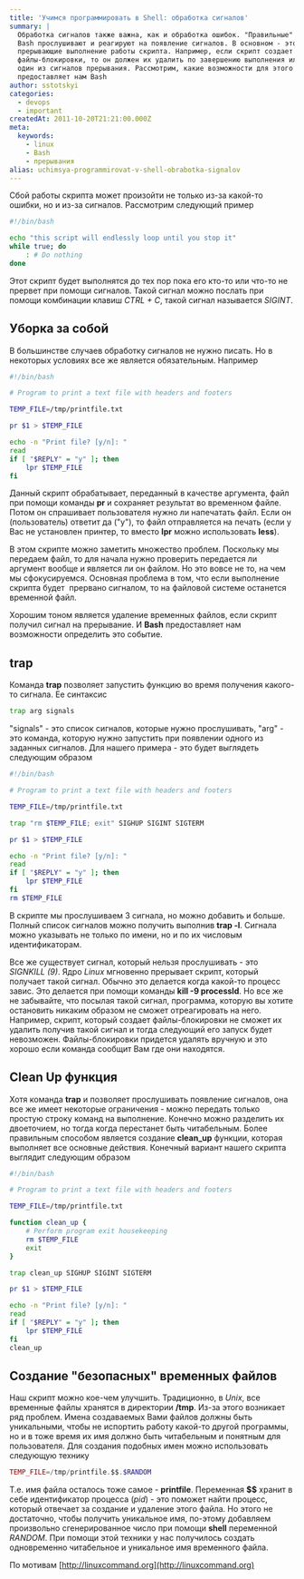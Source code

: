 ```yaml
---
title: 'Учимся программировать в Shell: обработка сигналов'
summary: |
  Обработка сигналов также важна, как и обработка ошибок. "Правильные" скрипты в
  Bash прослушивают и реагируют на появление сигналов. В основном - это сигналы
  прерывающие выполнение работы скрипта. Например, если скрипт создает
  файлы-блокировки, то он должен их удалить по завершению выполнения или получив
  один из сигналов прерывания. Рассмотрим, какие возможности для этого
  предоставляет нам Bash
author: sstotskyi
categories:
  - devops
  - important
createdAt: 2011-10-20T21:21:00.000Z
meta:
  keywords:
    - linux
    - Bash
    - прерывания
alias: uchimsya-programmirovat-v-shell-obrabotka-signalov
---
```


Сбой работы скрипта может произойти не только из-за какой-то ошибки, но и из-за сигналов. Рассмотрим следующий пример

```bash
#!/bin/bash

echo "this script will endlessly loop until you stop it"
while true; do
    : # Do nothing
done
```

Этот скрипт будет выполнятся до тех пор пока его кто-то или что-то не прервет при помощи сигналов. Такой сигнал можно послать при помощи комбинации клавиш _CTRL + C_, такой сигнал называется _SIGINT_.

## Уборка за собой

В большинстве случаев обработку сигналов не нужно писать. Но в некоторых условиях все же является обязательным. Например

```bash
#!/bin/bash

# Program to print a text file with headers and footers

TEMP_FILE=/tmp/printfile.txt

pr $1 > $TEMP_FILE

echo -n "Print file? [y/n]: "
read
if [ "$REPLY" = "y" ]; then
    lpr $TEMP_FILE
fi
```

Данный скрипт обрабатывает, переданный в качестве аргумента, файл при помощи команды **pr** и сохраняет результат во временном файле. Потом он спрашивает пользователя нужно ли напечатать файл. Если он (пользователь) ответит да ("y"), то файл отправляется на печать (если у Вас не установлен принтер, то вместо **lpr** можно использовать **less**).

В этом скрипте можно заметить множество проблем. Поскольку мы передаем файл, то для начала нужно проверить передается ли аргумент вообще и является ли он файлом. Но это вовсе не то, на чем мы сфокусируемся. Основная проблема в том, что если выполнение скрипта будет  прервано сигналом, то на файловой системе останется временной файл.

Хорошим тоном является удаление временных файлов, если скрипт получил сигнал на прерывание. И **Bash** предоставляет нам возможности определить это событие.

## trap

Команда **trap** позволяет запустить функцию во время получения какого-то сигнала. Ее синтаксис

```bash
trap arg signals
```

"signals" - это список сигналов, которые нужно прослушивать, "arg" - это команда, которую нужно запустить при появлении одного из заданных сигналов. Для нашего примера - это будет выглядеть следующим образом

```bash
#!/bin/bash

# Program to print a text file with headers and footers

TEMP_FILE=/tmp/printfile.txt

trap "rm $TEMP_FILE; exit" SIGHUP SIGINT SIGTERM

pr $1 > $TEMP_FILE

echo -n "Print file? [y/n]: "
read
if [ "$REPLY" = "y" ]; then
    lpr $TEMP_FILE
fi
rm $TEMP_FILE
```

В скрипте мы прослушиваем 3 сигнала, но можно добавить и больше. Полный список сигналов можно получить выполнив **trap -l**. Сигнала можно указывать не только по имени, но и по их числовым идентификаторам.

Все же существует сигнал, который нельзя прослушивать - это _SIGNKILL (9)_. Ядро _Linux_ мгновенно прерывает скрипт, который получает такой сигнал. Обычно это делается когда какой-то процесс завис. Это делается при помощи команды **kill -9 processId**. Но все же не забывайте, что посылая такой сигнал, программа, которую вы хотите остановить никаким образом не сможет отреагировать на него. Например, скрипт, который создает файлы-блокировки не сможет их удалить получив такой сигнал и тогда следующий его запуск будет невозможен. Файлы-блокировки придется удалять вручную и это хорошо если команда сообщит Вам где они находятся.

## Clean Up функция

Хотя команда **trap** и позволяет прослушивать появление сигналов, она все же имеет некоторые ограничения - можно передать только простую строку команд на выполнение. Конечно можно разделить их двоеточием, но тогда когда перестанет быть читабельным. Более правильным способом является создание **clean\_up** функции, которая выполняет все основные действия. Конечный вариант нашего скрипта выглядит следующим образом

```bash
#!/bin/bash

# Program to print a text file with headers and footers

TEMP_FILE=/tmp/printfile.txt

function clean_up {
    # Perform program exit housekeeping
    rm $TEMP_FILE
    exit
}

trap clean_up SIGHUP SIGINT SIGTERM

pr $1 > $TEMP_FILE

echo -n "Print file? [y/n]: "
read
if [ "$REPLY" = "y" ]; then
    lpr $TEMP_FILE
fi
clean_up
```

## Создание "безопасных" временных файлов

Наш скрипт можно кое-чем улучшить. Традиционно, в _Unix_, все временные файлы хранятся в директории **/tmp**. Из-за этого возникает ряд проблем. Имена создаваемых Вами файлов должны быть уникальными, чтобы не испортить работу какой-то другой программы, но и в тоже время их имя должно быть читабельным и понятным для пользователя. Для создания подобных имен можно использовать следующую технику

```php
TEMP_FILE=/tmp/printfile.$$.$RANDOM
```

Т.е. имя файла осталось тоже самое - **printfile**. Переменная **$$** хранит в себе идентификатор процесса (_pid_) - это поможет найти процесс, который отвечает за создание и удаление этого файла. Но этого не достаточно, чтобы получить уникальное имя, по-этому добавляем произвольно сгенерированное число при помощи **shell** переменной _RANDOM_. При помощи этой техники у нас получилось создать одновременно читабельное и уникальное имя временного файла.

По мотивам [http://linuxcommand.org](http://linuxcommand.org)
